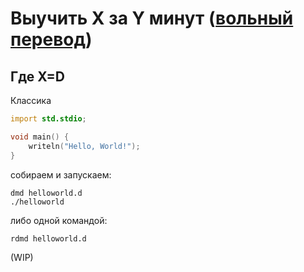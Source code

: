 # Выучить X за Y минут ([вольный перевод](https://learnxinyminutes.com/docs/d/))

## Где X=D

Классика

```d
import std.stdio;

void main() {
    writeln("Hello, World!");
}
```

собираем и запускаем:
```
dmd helloworld.d
./helloworld
```

либо одной командой:
```
rdmd helloworld.d
```

(WIP)
